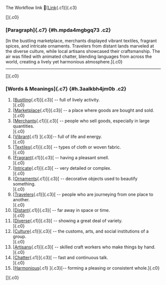 The Workflow link
👏[[Link](https://www.google.com/url?q=http://www.google.com&sa=D&source=editors&ust=1756474949349588&usg=AOvVaw25e3zAy9ev6Nn5lJcyME8O){.c1}]{.c3}

[]{.c0}

### [Paragraph]{.c7} {#h.mpda4mgbgq73 .c2}

[In the bustling marketplace, merchants displayed vibrant textiles,
fragrant spices, and intricate ornaments. Travelers from distant lands
marveled at the diverse culture, while local artisans showcased their
craftsmanship. The air was filled with animated chatter, blending
languages from across the world, creating a lively yet harmonious
atmosphere.]{.c0}

------------------------------------------------------------------------

[]{.c0}

### [Words & Meanings]{.c7} {#h.3aalkbh4jm0b .c2}

1.  [[Bustling](https://www.google.com/url?q=http://www.google.com&sa=D&source=editors&ust=1756474949350981&usg=AOvVaw0nMfjYk94C6DOv8EB_UtDW){.c1}]{.c3}[ --
    full of lively activity.\
    ]{.c0}
2.  [[Marketplace](https://www.google.com/url?q=http://www.google.com&sa=D&source=editors&ust=1756474949351253&usg=AOvVaw258-wzx8uSCVVjH6zzZQzP){.c1}]{.c3}[ --
    a place where goods are bought and sold.\
    ]{.c0}
3.  [[Merchants](https://www.google.com/url?q=http://www.google.com&sa=D&source=editors&ust=1756474949351502&usg=AOvVaw3LGatBrmyzjatIiSMgmPRB){.c1}]{.c3}[ --
    people who sell goods, especially in large quantities.\
    ]{.c0}
4.  [[Vibrant](https://www.google.com/url?q=http://www.google.com&sa=D&source=editors&ust=1756474949351764&usg=AOvVaw36C8ZOcXfhcUmGq0z9Gfex){.c1}
    ]{.c3}[-- full of life and energy.\
    ]{.c0}
5.  [[Textiles](https://www.google.com/url?q=http://www.google.com&sa=D&source=editors&ust=1756474949351968&usg=AOvVaw3lMuNZakFYoWoVs597A_mp){.c1}]{.c3}[ --
    types of cloth or woven fabric.\
    ]{.c0}
6.  [[Fragrant](https://www.google.com/url?q=http://www.google.com&sa=D&source=editors&ust=1756474949352179&usg=AOvVaw3ccriCg52Z2CSAC0T7Owe7){.c1}]{.c3}[ --
    having a pleasant smell.\
    ]{.c0}
7.  [[Intricate](https://www.google.com/url?q=http://www.google.com&sa=D&source=editors&ust=1756474949352386&usg=AOvVaw2NeQfudqQuoHRyuz4sBRt7){.c1}]{.c3}[ --
    very detailed or complex.\
    ]{.c0}
8.  [[Ornaments](https://www.google.com/url?q=http://www.google.com&sa=D&source=editors&ust=1756474949352588&usg=AOvVaw0dTNbUwFeHnSPcMnq-olUD){.c1}]{.c3}[ --
    decorative objects used to beautify something.\
    ]{.c0}
9.  [[Travelers](https://www.google.com/url?q=http://www.google.com&sa=D&source=editors&ust=1756474949352828&usg=AOvVaw1WHQifEFBXXBG0Otgs9RsG){.c1}]{.c3}[ --
    people who are journeying from one place to another.\
    ]{.c0}
10. [[Distant](https://www.google.com/url?q=http://www.google.com&sa=D&source=editors&ust=1756474949353078&usg=AOvVaw0kstFpkUeSFugaKxvZ0QW_){.c1}]{.c3}[ --
    far away in space or time.\
    ]{.c0}
11. [[Diverse](https://www.google.com/url?q=http://www.google.com&sa=D&source=editors&ust=1756474949353277&usg=AOvVaw0kxjOCW9DGzOAR5WXg-jSa){.c1}]{.c3}[ --
    showing a great deal of variety.\
    ]{.c0}
12. [[Culture](https://www.google.com/url?q=http://www.google.com&sa=D&source=editors&ust=1756474949353496&usg=AOvVaw2Ch1_cGcDfi1TUMxZIdQmJ){.c1}]{.c3}[ --
    the customs, arts, and social institutions of a group.\
    ]{.c0}
13. [[Artisans](https://www.google.com/url?q=http://www.google.com&sa=D&source=editors&ust=1756474949353751&usg=AOvVaw2VStWQom2MRerCzLgm1_1-){.c1}]{.c3}[ --
    skilled craft workers who make things by hand.\
    ]{.c0}
14. [[Chatter](https://www.google.com/url?q=http://www.google.com&sa=D&source=editors&ust=1756474949353996&usg=AOvVaw0B1MXqkcdLStaVdLnpoCBe){.c1}]{.c3}[ --
    fast and continuous talk.\
    ]{.c0}
15. [[Harmonious](https://www.google.com/url?q=http://www.google.com&sa=D&source=editors&ust=1756474949354211&usg=AOvVaw2FMp2XwLe-CDxGsqSzjxpl){.c1}
    ]{.c3}[-- forming a pleasing or consistent whole.]{.c0}

[]{.c0}

